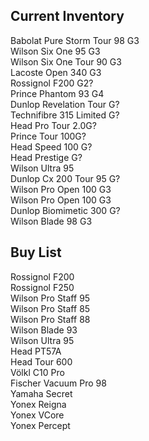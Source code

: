 Current Inventory
-----------------

Babolat Pure Storm Tour 98 G3  
Wilson Six One 95 G3  
Wilson Six One Tour 90 G3  
Lacoste Open 340 G3  
Rossignol F200 G2?  
Prince Phantom 93 G4  
Dunlop Revelation Tour G?  
Technifibre 315 Limited G?  
Head Pro Tour 2.0G?  
Prince Tour 100G?  
Head Speed 100 G?  
Head Prestige G?  
Wilson Ultra 95  
Dunlop Cx 200 Tour 95 G?  
Wilson Pro Open 100 G3  
Wilson Pro Open 100 G3  
Dunlop Biomimetic 300 G?  
Wilson Blade 98 G3  

Buy List
---------

Rossignol F200  
Rossignol F250  
Wilson Pro Staff 95  
Wilson Pro Staff 85  
Wilson Pro Staff 88  
Wilson Blade 93  
Wilson Ultra 95  
Head PT57A  
Head Tour 600  
Völkl C10 Pro  
Fischer Vacuum Pro 98  
Yamaha Secret  
Yonex Reigna  
Yonex VCore  
Yonex Percept  


